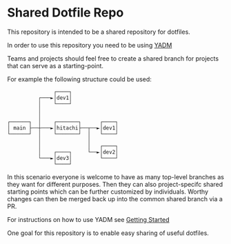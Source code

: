 # Shared Dotfile Repo

This repository is intended to be a shared repository for
dotfiles.

In order to use this repository you need to be using [YADM](https://yadm.io/)

Teams and projects should feel free to create a shared branch for projects
that can serve as a starting-point.

For example the following structure could be used:
```text
               ┌────┐
          ┌───►│dev1│
          │    └────┘
          │
          │
┌──────┐  │    ┌───────┐      ┌────┐
│ main ├──┼───►│hitachi├──┬──►│dev1│
└──────┘  │    └───────┘  │   └────┘
          │               │
          │               │   ┌────┐
          │    ┌────┐     └──►│dev2│
          └───►│dev3│         └────┘
               └────┘
```

In this scenario everyone is welcome to have as many top-level branches as they
want for different purposes. Then they can also project-specifc shared starting
points which can be further customized by individuals. Worthy changes can then
be merged back up into the common shared branch via a PR.

For instructions on how to use YADM see [Getting Started](https://yadm.io/docs/getting_started#)

One goal for this repository is to enable easy sharing of useful dotfiles.




